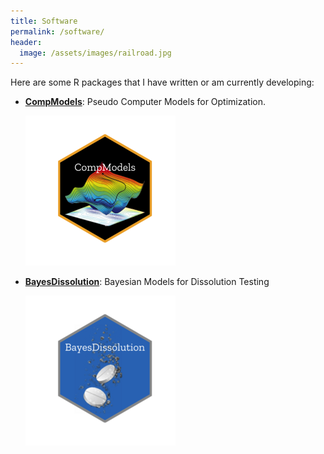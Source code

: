 ```yaml
---
title: Software
permalink: /software/
header:
  image: /assets/images/railroad.jpg
---
```


Here are some R packages that I have written or am currently developing:

- [**CompModels**](https://cran.r-project.org/web/packages/CompModels/index.html): Pseudo Computer Models for Optimization.

  <img src='/assets/images/compmodels.png' height="240" />
- [**BayesDissolution**](): Bayesian Models for Dissolution Testing 

  <img src='/assets/images/bayesdissolution.png' height="240" />

